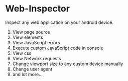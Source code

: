 # Web-Inspector
Inspect any web application on your android device.
1. View page source
2. View elements
3. View JavaScript errors
4. Execute custom JavaScript code in console
5. View css
6. View Network requests
7. Change viewport size to any custom device manually
8. Change user agent
9. and lot more...
